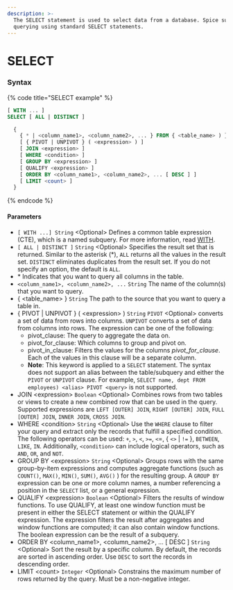 ```yaml
---
description: >-
  The SELECT statement is used to select data from a database. Spice supports
  querying using standard SELECT statements.
---
```


# SELECT

### Syntax

{% code title="SELECT example" %}
```sql
[ WITH ... ] 
SELECT [ ALL | DISTINCT ] 

  {
    { * | <column_name1>, <column_name2>, ... } FROM { <table_name> ) }
    [ { PIVOT | UNPIVOT } ( <expression> ) ]
    [ JOIN <expression> ]
    [ WHERE <condition> ]
    [ GROUP BY <expression> ]
    [ QUALIFY <expression> ]
    [ ORDER BY <column_name1>, <column_name2>, ... [ DESC ] ]
    [ LIMIT <count> ]
  }
```
{% endcode %}

#### Parameters <a href="#parameters" id="parameters"></a>

* `[ WITH ...] String` \<Optional> Defines a common table expression (CTE), which is a named subquery. For more information, read [WITH](with.md).&#x20;
* `[ ALL | DISTINCT ]`  `String`   \<Optional> Specifies the result set that is returned. Similar to the asterisk (\*), `ALL` returns all the values in the result set. `DISTINCT` eliminates duplicates from the result set. If you do not specify an option, the default is `ALL`.&#x20;
* \*  Indicates that you want to query all columns in the table.
* `<column_name1>, <column_name2>, ...`   `String` The name of the column(s) that you want to query.
* { \<table\_name> } `String` The path to the source that you want to query a table in.&#x20;
* { PIVOT | UNPIVOT } ( \<expression> ) `String`  `PIVOT` \<Optional> converts a set of data from rows into columns. `UNPIVOT` converts a set of data from columns into rows. The expression can be one of the following:
  * pivot\_clause: The query to aggregate the data on.
  * pivot\_for\_clause: Which columns to group and pivot on.
  * pivot\_in\_clause: Filters the values for the columns _pivot\_for\_clause_. Each of the values in this clause will be a separate column.
  * **Note**: This keyword is applied to a `SELECT` statement. The syntax does not support an alias between the table/subquery and either the `PIVOT` or `UNPIVOT` clause. For example, `SELECT name, dept FROM employees) <alias> PIVOT <query>` is not supported.
* JOIN \<expression> `Boolean`  \<Optional> Combines rows from two tables or views to create a new combined row that can be used in the query. Supported expressions are `LEFT [OUTER] JOIN`, `RIGHT [OUTER] JOIN`, `FULL [OUTER] JOIN`, `INNER JOIN`, `CROSS JOIN`.
* WHERE \<condition> `String`  \<Optional> Use the `WHERE` clause to filter your query and extract only the records that fulfill a specified condition. The following operators can be used: `+`, `>`, `<`, `>=`, `<`=, { `<>` | `!=` }, `BETWEEN`, `LIKE`, `IN`. Additionally, `<condition>` can include logical operators, such as `AND`, `OR`, and `NOT`.
* GROUP BY \<expression> `String`  \<Optional> Groups rows with the same group-by-item expressions and computes aggregate functions (such as `COUNT()`, `MAX()`, `MIN()`, `SUM()`, `AVG()` ) for the resulting group. A `GROUP BY` expression can be one or more column names, a number referencing a position in the `SELECT` list, or a general expression.
* QUALIFY \<expression> `Boolean` \<Optional> Filters the results of window functions. To use QUALIFY, at least one window function must be present in either the SELECT statement or within the QUALIFY expression. The expression filters the result after aggregates and window functions are computed; it can also contain window functions. The boolean expression can be the result of a subquery.
* ORDER BY \<column\_name1>, \<column\_name2>, … \[ DESC ] `String` \<Optional> Sort the result by a specific column. By default, the records are sorted in ascending order. Use `DESC` to sort the records in descending order.
* LIMIT \<count> `Integer` \<Optional> Constrains the maximum number of rows returned by the query. Must be a non-negative integer.
